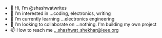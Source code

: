 - 👋 Hi, I’m @shashwatwrites
- 👀 I’m interested in ...coding, electronics, writing
- 🌱 I’m currently learning ...electronics engineering
- 💞️ I’m looking to collaborate on ...nothing. I'm building my own project
- 📫 How to reach me ...shashwat_shekhar@ieee.org 

<!---
shashwatwrites/shashwatwrites is a ✨ special ✨ repository because its `README.md` (this file) appears on your GitHub profile.
You can click the Preview link to take a look at your changes.
--->

